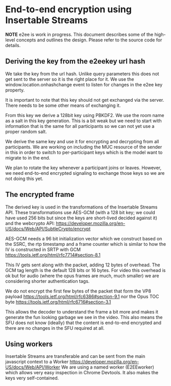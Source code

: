 # End-to-end encryption using Insertable Streams

**NOTE** e2ee is work in progress.
This document describes some of the high-level concepts and outlines the design.
Please refer to the source code for details.

## Deriving the key from the e2eekey url hash
We take the key from the url hash.  Unlike query parameters this does not get
sent to the server so it is the right place for it. We use
the window.location.onhashchange event to listen for changes in the e2ee
key property.

It is important to note that this key should not get exchanged via the server.
There needs to be some other means of exchanging it.

From this key we derive a 128bit key using PBKDF2. We use the room name as a salt in this key generation. This is a bit weak but we need to start with information that is the same for all participants so we can not yet use a proper random salt.

We derive the same key and use it for encrypting and decrypting from all participants. We are working on including the MUC resource of the sender in this in order to switch to per-participant keys which is the model want to migrate to in the end.

We plan to rotate the key whenever a participant joins or leaves. However, we need end-to-end encrypted signaling to exchange those keys so we are not doing this yet.

## The encrypted frame
The derived key is used in the transformations of the Insertable Streams API.
These transformations use AES-GCM (with a 128 bit key; we could have used
256 bits but since the keys are short-lived decided against it) and the
webcrypto API:
  https://developer.mozilla.org/en-US/docs/Web/API/SubtleCrypto/encrypt

AES-GCM needs a 96 bit initialization vector which we construct
based on the SSRC, the rtp timestamp and a frame counter which is similar to
how the IV is constructed in SRTP with GCM
  https://tools.ietf.org/html/rfc7714#section-8.1

This IV gets sent along with the packet, adding 12 bytes of overhead. The GCM
tag length is the default 128 bits or 16 bytes. For video this overhead is ok but
for audio (where the opus frames are much, much smaller) we are considering shorter
authentication tags.

We do not encrypt the first few bytes of the packet that form the VP8 payload
  https://tools.ietf.org/html/rfc6386#section-9.1
nor the Opus TOC byte
  https://tools.ietf.org/html/rfc6716#section-3.1

This allows the decoder to understand the frame a bit more and makes it generate the fun looking garbage we see in the video.
This also means the SFU does not know (ideally) that the content is end-to-end encrypted and there are no changes in the SFU required at all.

## Using workers

Insertable Streams are transferable and can be sent from the main javascript context to a Worker
  https://developer.mozilla.org/en-US/docs/Web/API/Worker
We are using a named worker (E2EEworker) which allows very easy inspection in Chrome Devtools.
It also makes the keys very self-contained.
